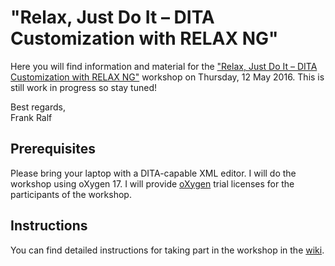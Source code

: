 # "Relax, Just Do It – DITA Customization with RELAX NG"

Here you will find information and material for the ["Relax, Just Do It – DITA Customization with RELAX NG"](http://conferences.tekom.de/comtecnica/program/presentations/program/sv_1399_/) workshop on Thursday, 12 May 2016. This is still work in progress so stay tuned!

Best regards,  
Frank Ralf

## Prerequisites
Please bring your laptop with a DITA-capable XML editor. I will do the workshop using oXygen 17. I will provide [oXygen](https://www.oxygenxml.com/xml_editor/download_oxygenxml_editor.html) trial licenses for the participants of the workshop.


## Instructions 
You can find detailed instructions for taking part in the workshop in the [wiki](https://github.com/parson-AG/COMTecnica_2016/wiki).
